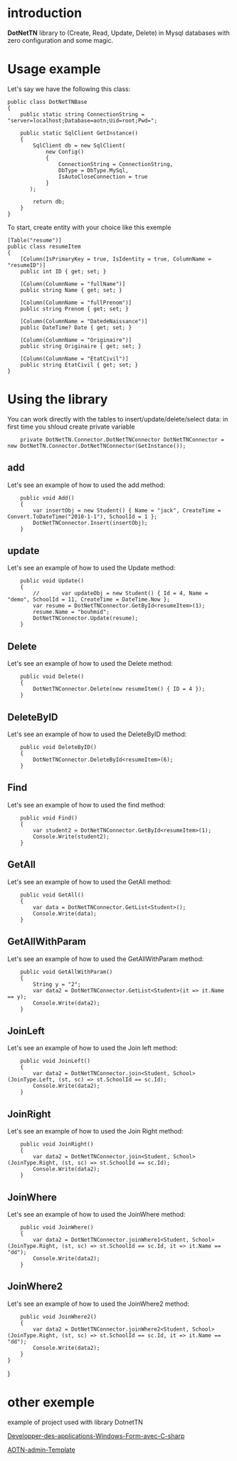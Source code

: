 # introduction
**DotNetTN** library to (Create, Read, Update, Delete) in Mysql databases with zero configuration and some magic.

# Usage example
Let's say we have the following this class:


    public class DotNetTNBase
    {
        public static string ConnectionString = "server=localhost;Database=aotn;Uid=root;Pwd=";

        public static SqlClient GetInstance()
        {
            SqlClient db = new SqlClient(
                new Config()
                {
                    ConnectionString = ConnectionString,
                    DbType = DbType.MySql,
                    IsAutoCloseConnection = true
                }
           );

            return db;
        }
    }

To start, create entity with your choice like this exemple

 
    [Table("resume")]
    public class resumeItem
    {
        [Column(IsPrimaryKey = true, IsIdentity = true, ColumnName = "resumeID")]
        public int ID { get; set; }

        [Column(ColumnName = "fullName")]
        public string Name { get; set; }

        [Column(ColumnName = "fullPrenom")]
        public string Prenom { get; set; }

        [Column(ColumnName = "DatedeNaissance")]
        public DateTime? Date { get; set; }

        [Column(ColumnName = "Originaire")]
        public string Originaire { get; set; }

        [Column(ColumnName = "EtatCivil")]
        public string EtatCivil { get; set; }
    }

# Using the library

You can work directly with the tables to insert/update/delete/select data:
in first time you shloud create private variable 

        private DotNetTN.Connector.DotNetTNConnector DotNetTNConnector = new DotNetTN.Connector.DotNetTNConnector(GetInstance());

## add 
Let's see an example of how to used the add method:


        public void Add()
        {
            var insertObj = new Student() { Name = "jack", CreateTime = Convert.ToDateTime("2010-1-1"), SchoolId = 1 };
            DotNetTNConnector.Insert(insertObj);
        }

## update  
Let's see an example of how to used the Update method:

        public void Update()
        {
            //       var updateObj = new Student() { Id = 4, Name = "demo", SchoolId = 11, CreateTime = DateTime.Now };
            var resume = DotNetTNConnector.GetById<resumeItem>(1);
            resume.Name = "bouhmid";
            DotNetTNConnector.Update(resume);
        }

## Delete

Let's see an example of how to used the Delete method:


        public void Delete()
        {
            DotNetTNConnector.Delete(new resumeItem() { ID = 4 });
        }

## DeleteByID
Let's see an example of how to used the DeleteByID method:


        public void DeleteByID()
        {
            DotNetTNConnector.DeleteById<resumeItem>(6);
        }

## Find
Let's see an example of how to used the find method:

        public void Find()
        {
            var student2 = DotNetTNConnector.GetById<resumeItem>(1);
            Console.Write(student2);
        }

## GetAll
Let's see an example of how to used the GetAll method:


        public void GetAll()
        {
            var data = DotNetTNConnector.GetList<Student>();
            Console.Write(data);
        }

## GetAllWithParam
Let's see an example of how to used the GetAllWithParam method:


        public void GetAllWithParam()
        {
            String y = "2";
            var data2 = DotNetTNConnector.GetList<Student>(it => it.Name == y);
            Console.Write(data2);
        }

## JoinLeft

Let's see an example of how to used the Join left method:

        public void JoinLeft()
        {
            var data2 = DotNetTNConnector.join<Student, School>(JoinType.Left, (st, sc) => st.SchoolId == sc.Id);
            Console.Write(data2);
        }

## JoinRight
Let's see an example of how to used the Join Right method:


        public void JoinRight()
        {
            var data2 = DotNetTNConnector.join<Student, School>(JoinType.Right, (st, sc) => st.SchoolId == sc.Id);
            Console.Write(data2);
        }

## JoinWhere
Let's see an example of how to used the JoinWhere method:


        public void JoinWhere()
        {
            var data2 = DotNetTNConnector.joinWhere1<Student, School>(JoinType.Right, (st, sc) => st.SchoolId == sc.Id, it => it.Name == "dd");
            Console.Write(data2);
        }

## JoinWhere2
Let's see an example of how to used the JoinWhere2 method:


        public void JoinWhere2()
        {
            var data2 = DotNetTNConnector.joinWhere2<Student, School>(JoinType.Right, (st, sc) => st.SchoolId == sc.Id, it => it.Name == "dd");
            Console.Write(data2);
        }
    }
}

#  other exemple 
example of project used with library DotnetTN

[Developper-des-applications-Windows-Form-avec-C-sharp](https://github.com/ahmedOumezzine/Developper-des-applications-Windows-Form-avec-C-sharp "Developper-des-applications-Windows-Form-avec-C-sharp")

[AOTN-admin-Template](https://github.com/ahmedOumezzine/AOTN-admin-Template "AOTN-admin-Template")
